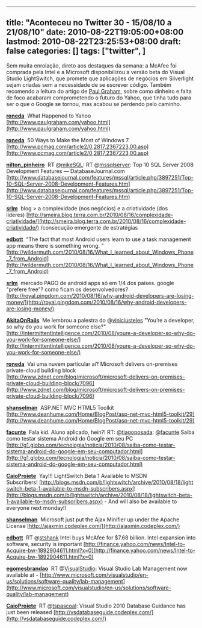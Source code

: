 
---
title: "Aconteceu no Twitter 30 - 15/08/10 a 21/08/10"
date: 2010-08-22T19:05:00+08:00
lastmod: 2010-08-22T23:25:53+08:00
draft: false
categories: []
tags: ["twitter", ]
---


Sem muita enrolação, direto aos destaques da semana: a McAfee foi comprada pela Intel e a Microsoft disponibilizou a versão beta do Visual Studio LightSwitch, que promete que aplicações de negócios em Silverlight sejam criadas sem a necessidade de se escrever código. Também recomendo a leitura do artigo de [Paul Graham](http://www.paulgraham.com/), sobre como dinheiro e falta de foco acabaram comprometendo o futuro do Yahoo, que tinha tudo para ser o que o Google se tornou, mas acabou se perdendo pelo caminho.

<span class="status-body"><span class="status-content">**[roneda](http://twitter.com/roneda)**  <span class="entry-content">What Happened to Yahoo [http://www.paulgraham.com/yahoo.html](http://www.paulgraham.com/yahoo.html)</span></span></span>

<span class="status-body"><span class="status-content"><span class="entry-content"><span class="status-body"><span class="status-content">**[roneda](http://twitter.com/roneda)**  <span class="entry-content">50 Ways to Make the Most of Windows 7 [http://www.pcmag.com/article2/0,2817,2367223,00.asp](http://www.pcmag.com/article2/0,2817,2367223,00.asp)</span></span></span></span></span></span>

<span class="status-body"><span class="status-content"><span class="entry-content"><span class="status-body"><span class="status-content"><span class="entry-content"><span class="status-body"><span class="status-content">**[nilton_pinheiro](http://twitter.com/nilton_pinheiro)**  <span class="entry-content">RT @[mikeSQL](http://twitter.com/mikeSQL): RT @[mssqlserver](http://twitter.com/mssqlserver): Top 10 SQL Server 2008 Development Features — DatabaseJournal.com   
[http://www.databasejournal.com/features/mssql/article.php/3897251/Top-10-SQL-Server-2008-Development-Features.htm](http://www.databasejournal.com/features/mssql/article.php/3897251/Top-10-SQL-Server-2008-Development-Features.htm)</span></span></span></span></span></span></span></span></span>

<span class="status-body"><span class="status-content"><span class="entry-content"><span class="status-body"><span class="status-content"><span class="entry-content"><span class="status-body"><span class="status-content"><span class="entry-content"><span class="status-body"><span class="status-content">**[srlm](http://twitter.com/srlm)**  <span class="entry-content">blog > a complexidade (nos negócios) e a criatividade (dos líderes) [http://smeira.blog.terra.com.br/2010/08/16/complexidade-criatividade/](http://smeira.blog.terra.com.br/2010/08/16/complexidade-criatividade/) /consecução emergente de estratégias</span></span></span></span></span></span></span></span></span></span></span></span>

<span class="status-body"><span class="status-content"><span class="entry-content"><span class="status-body"><span class="status-content"><span class="entry-content"><span class="status-body"><span class="status-content"><span class="entry-content"><span class="status-body"><span class="status-content"><span class="entry-content"><span class="status-body"><span class="status-content">**[edbott](http://twitter.com/edbott)**  <span class="entry-content">"The fact that most Android users learn to use a task management app means there is something wrong. " [http://wildermuth.com/2010/08/16/What_I_learned_about_Windows_Phone_7_from_Android](http://wildermuth.com/2010/08/16/What_I_learned_about_Windows_Phone_7_from_Android)</span></span></span></span></span></span></span></span></span></span></span></span></span></span></span>

<span class="status-body"><span class="status-content"><span class="entry-content"><span class="status-body"><span class="status-content"><span class="entry-content"><span class="status-body"><span class="status-content"><span class="entry-content"><span class="status-body"><span class="status-content"><span class="entry-content"><span class="status-body"><span class="status-content"><span class="entry-content"><span class="status-body"><span class="status-content">**[srlm](http://twitter.com/srlm)**  <span class="entry-content">mercado PAGO de android apps só em 1/4 dos países. google "prefere free"? como ficam os desenvolvedores? [http://royal.pingdom.com/2010/08/16/why-android-developers-are-losing-money/](http://royal.pingdom.com/2010/08/16/why-android-developers-are-losing-money/)</span></span></span></span></span></span></span></span></span></span></span></span></span></span></span></span></span></span>

<span class="status-body"><span class="status-content"><span class="entry-content"><span class="status-body"><span class="status-content"><span class="entry-content"><span class="status-body"><span class="status-content"><span class="entry-content"><span class="status-body"><span class="status-content"><span class="entry-content"><span class="status-body"><span class="status-content"><span class="entry-content"><span class="status-body"><span class="status-content"><span class="entry-content"><span class="status-body"><span class="status-content">**[AkitaOnRails](http://twitter.com/AkitaOnRails)**  <span class="entry-content">Me lembrou a palestra do @[viniciusteles](http://twitter.com/viniciusteles) "You’re a developer, so why do you work for someone else?" [http://intermittentintelligence.com/2010/08/youre-a-developer-so-why-do-you-work-for-someone-else/](http://intermittentintelligence.com/2010/08/youre-a-developer-so-why-do-you-work-for-someone-else/)</span></span></span></span></span></span></span></span></span></span></span></span></span></span></span></span></span></span></span></span></span>

<span class="status-body"><span class="status-content"><span class="entry-content"><span class="status-body"><span class="status-content"><span class="entry-content"><span class="status-body"><span class="status-content"><span class="entry-content"><span class="status-body"><span class="status-content"><span class="entry-content"><span class="status-body"><span class="status-content"><span class="entry-content"><span class="status-body"><span class="status-content"><span class="entry-content"><span class="status-body"><span class="status-content"><span class="entry-content"><span class="status-body"><span class="status-content">**[roneda](http://twitter.com/roneda)**  <span class="entry-content">Vai uma nuvem particular aí? Microsoft delivers on-premises private-cloud building block [http://www.zdnet.com/blog/microsoft/microsoft-delivers-on-premises-private-cloud-building-block/7096](http://www.zdnet.com/blog/microsoft/microsoft-delivers-on-premises-private-cloud-building-block/7096)</span></span></span></span></span></span></span></span></span></span></span></span></span></span></span></span></span></span></span></span></span></span></span></span>

<span class="status-body"><span class="status-content"><span class="entry-content"><span class="status-body"><span class="status-content"><span class="entry-content"><span class="status-body"><span class="status-content"><span class="entry-content"><span class="status-body"><span class="status-content"><span class="entry-content"><span class="status-body"><span class="status-content"><span class="entry-content"><span class="status-body"><span class="status-content"><span class="entry-content"><span class="status-body"><span class="status-content"><span class="entry-content"><span class="status-body"><span class="status-content"><span class="entry-content"><span class="status-body"><span class="status-content">**[shanselman](http://twitter.com/shanselman)**  <span class="entry-content">ASP.NET MVC HTML5 Toolkit [http://www.deanhume.com/Home/BlogPost/asp-net-mvc-html5-toolkit/29](http://www.deanhume.com/Home/BlogPost/asp-net-mvc-html5-toolkit/29)</span></span></span></span></span></span></span></span></span></span></span></span></span></span></span></span></span></span></span></span></span></span></span></span></span></span></span>

<span class="status-body"><span class="status-content"><span class="entry-content"><span class="status-body"><span class="status-content"><span class="entry-content"><span class="status-body"><span class="status-content"><span class="entry-content"><span class="status-body"><span class="status-content"><span class="entry-content"><span class="status-body"><span class="status-content"><span class="entry-content"><span class="status-body"><span class="status-content"><span class="entry-content"><span class="status-body"><span class="status-content"><span class="entry-content"><span class="status-body"><span class="status-content"><span class="entry-content"><span class="status-body"><span class="status-content"><span class="entry-content"><span class="status-body"><span class="status-content">**[facunte](http://twitter.com/facunte)**  <span class="entry-content">Fala kid. Aluno aplicado, hein?! RT: @[tiagoposada](http://twitter.com/tiagoposada): @[facunte](http://twitter.com/facunte) Saiba como testar sistema Android do Google em seu PC [http://g1.globo.com/tecnologia/noticia/2010/08/saiba-como-testar-sistema-android-do-google-em-seu-computador.html](http://g1.globo.com/tecnologia/noticia/2010/08/saiba-como-testar-sistema-android-do-google-em-seu-computador.html)</span></span></span></span></span></span></span></span></span></span></span></span></span></span></span></span></span></span></span></span></span></span></span></span></span></span></span></span></span></span>

<span class="status-body"><span class="status-content"><span class="entry-content"><span class="status-body"><span class="status-content"><span class="entry-content"><span class="status-body"><span class="status-content"><span class="entry-content"><span class="status-body"><span class="status-content"><span class="entry-content"><span class="status-body"><span class="status-content"><span class="entry-content"><span class="status-body"><span class="status-content"><span class="entry-content"><span class="status-body"><span class="status-content"><span class="entry-content"><span class="status-body"><span class="status-content"><span class="entry-content"><span class="status-body"><span class="status-content"><span class="entry-content"><span class="status-body"><span class="status-content"><span class="entry-content"><span class="status-body"><span class="status-content">**[CaioProiete](http://twitter.com/CaioProiete)**  <span class="entry-content">Yay!!! LightSwitch Beta 1 Available to MSDN Subscribers! [http://blogs.msdn.com/b/lightswitch/archive/2010/08/18/lightswitch-beta-1-available-to-msdn-subscribers.aspx](http://blogs.msdn.com/b/lightswitch/archive/2010/08/18/lightswitch-beta-1-available-to-msdn-subscribers.aspx) - And will also be available to everyone next monday!!</span></span></span></span></span></span></span></span></span></span></span></span></span></span></span></span></span></span></span></span></span></span></span></span></span></span></span></span></span></span></span></span></span>

<span class="status-body"><span class="status-content"><span class="entry-content"><span class="status-body"><span class="status-content"><span class="entry-content"><span class="status-body"><span class="status-content"><span class="entry-content"><span class="status-body"><span class="status-content"><span class="entry-content"><span class="status-body"><span class="status-content"><span class="entry-content"><span class="status-body"><span class="status-content"><span class="entry-content"><span class="status-body"><span class="status-content"><span class="entry-content"><span class="status-body"><span class="status-content"><span class="entry-content"><span class="status-body"><span class="status-content"><span class="entry-content"><span class="status-body"><span class="status-content"><span class="entry-content"><span class="status-body"><span class="status-content"><span class="entry-content"><span class="status-body"><span class="status-content">**[shanselman](http://twitter.com/shanselman)**  <span class="entry-content">Microsoft just put the Ajax Minifier up under the Apache License [http://ajaxmin.codeplex.com/](http://ajaxmin.codeplex.com/)</span></span></span></span></span></span></span></span></span></span></span></span></span></span></span></span></span></span></span></span></span></span></span></span></span></span></span></span></span></span></span></span></span></span></span></span>

<span class="status-body"><span class="status-content"><span class="entry-content"><span class="status-body"><span class="status-content"><span class="entry-content"><span class="status-body"><span class="status-content"><span class="entry-content"><span class="status-body"><span class="status-content"><span class="entry-content"><span class="status-body"><span class="status-content"><span class="entry-content"><span class="status-body"><span class="status-content"><span class="entry-content"><span class="status-body"><span class="status-content"><span class="entry-content"><span class="status-body"><span class="status-content"><span class="entry-content"><span class="status-body"><span class="status-content"><span class="entry-content"><span class="status-body"><span class="status-content"><span class="entry-content"><span class="status-body"><span class="status-content"><span class="entry-content"><span class="status-body"><span class="status-content"><span class="entry-content"><span class="status-body"><span class="status-content">**[edbott](http://twitter.com/edbott)**  <span class="entry-content">RT @[stshank](http://twitter.com/stshank) Intel buys McAfee for $7.68 billion. Intel expansion into software, security is important [http://finance.yahoo.com/news/Intel-to-Acquire-bw-1892904611.html?x=0](http://finance.yahoo.com/news/Intel-to-Acquire-bw-1892904611.html?x=0)</span></span></span></span></span></span></span></span></span></span></span></span></span></span></span></span></span></span></span></span></span></span></span></span></span></span></span></span></span></span></span></span></span></span></span></span></span></span></span>

<span class="status-body"><span class="status-content"><span class="entry-content"><span class="status-body"><span class="status-content"><span class="entry-content"><span class="status-body"><span class="status-content"><span class="entry-content"><span class="status-body"><span class="status-content"><span class="entry-content"><span class="status-body"><span class="status-content"><span class="entry-content"><span class="status-body"><span class="status-content"><span class="entry-content"><span class="status-body"><span class="status-content"><span class="entry-content"><span class="status-body"><span class="status-content"><span class="entry-content"><span class="status-body"><span class="status-content"><span class="entry-content"><span class="status-body"><span class="status-content"><span class="entry-content"><span class="status-body"><span class="status-content"><span class="entry-content"><span class="status-body"><span class="status-content"><span class="entry-content"><span class="status-body"><span class="status-content"><span class="entry-content"><span class="status-body"><span class="status-content">**[egomesbrandao](http://twitter.com/egomesbrandao)**  <span class="entry-content">RT @[VisualStudio](http://twitter.com/VisualStudio): Visual Studio Lab Management now available at - [http://www.microsoft.com/visualstudio/en-us/solutions/software-quality/lab-management](http://www.microsoft.com/visualstudio/en-us/solutions/software-quality/lab-management)</span></span></span></span></span></span></span></span></span></span></span></span></span></span></span></span></span></span></span></span></span></span></span></span></span></span></span></span></span></span></span></span></span></span></span></span></span></span></span></span></span></span>

<span class="status-body"><span class="status-content"><span class="entry-content"><span class="status-body"><span class="status-content"><span class="entry-content"><span class="status-body"><span class="status-content"><span class="entry-content"><span class="status-body"><span class="status-content"><span class="entry-content"><span class="status-body"><span class="status-content"><span class="entry-content"><span class="status-body"><span class="status-content"><span class="entry-content"><span class="status-body"><span class="status-content"><span class="entry-content"><span class="status-body"><span class="status-content"><span class="entry-content"><span class="status-body"><span class="status-content"><span class="entry-content"><span class="status-body"><span class="status-content"><span class="entry-content"><span class="status-body"><span class="status-content"><span class="entry-content"><span class="status-body"><span class="status-content"><span class="entry-content"><span class="status-body"><span class="status-content"><span class="entry-content"><span class="status-body"><span class="status-content"><span class="entry-content"><span class="status-body"><span class="status-content">**[CaioProiete](http://twitter.com/CaioProiete)**  <span class="entry-content">RT @[tspascoal](http://twitter.com/tspascoal): Visual Studio 2010 Database Guidance has just been released [http://vsdatabaseguide.codeplex.com/](http://vsdatabaseguide.codeplex.com/)</span></span></span></span></span></span></span></span></span></span></span></span></span></span></span></span></span></span></span></span></span></span></span></span></span></span></span></span></span></span></span></span></span></span></span></span></span></span></span></span></span></span></span></span></span>

